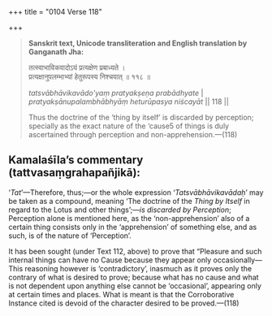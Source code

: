 +++
title = "0104 Verse 118"

+++
> **Sanskrit text, Unicode transliteration and English translation by Ganganath Jha:** 
>
> तत्स्वाभाविकवादोऽयं प्रत्यक्षेण प्रबाध्यते ।  
> प्रत्यक्षानुपलम्भाभ्यां हेतुरूपस्य निश्चयात् ॥ ११८ ॥ 
>
> *tatsvābhāvikavādo'yaṃ pratyakṣeṇa prabādhyate* \|  
> *pratyakṣānupalambhābhyāṃ heturūpasya niścayāt* \|\| 118 \|\| 
>
> Thus the doctrine of the ‘thing by itself’ is discarded by perception; specially as the exact nature of the ‘cause5 of things is duly ascertained through perception and non-apprehension.—(118)



## Kamalaśīla’s commentary (tattvasaṃgrahapañjikā):

‘*Tat*’—Therefore, thus;—or the whole expression ‘*Tatsvābhāvikavādaḥ*’ may be taken as a compound, meaning ‘The doctrine of the *Thing by Itself* in regard to the Lotus and other things’;—*is discarded by Perception*; Perception alone is mentioned here, as the ‘non-apprehension’ also of a certain thing consists only in the ‘apprehension’ of something else, and as such, is of the nature of ‘Perception’.

It has been sought (under Text 112, above) to prove that “Pleasure and such internal things can have no Cause because they appear only occasionally—This reasoning however is ‘contradictory’, inasmuch as it proves only the contrary of what is desired to prove; because what has no cause and what is not dependent upon anything else cannot be ‘occasional’, appearing only at certain times and places. What is meant is that the Corroborative Instance cited is devoid of the character desired to be proved.—(118)


